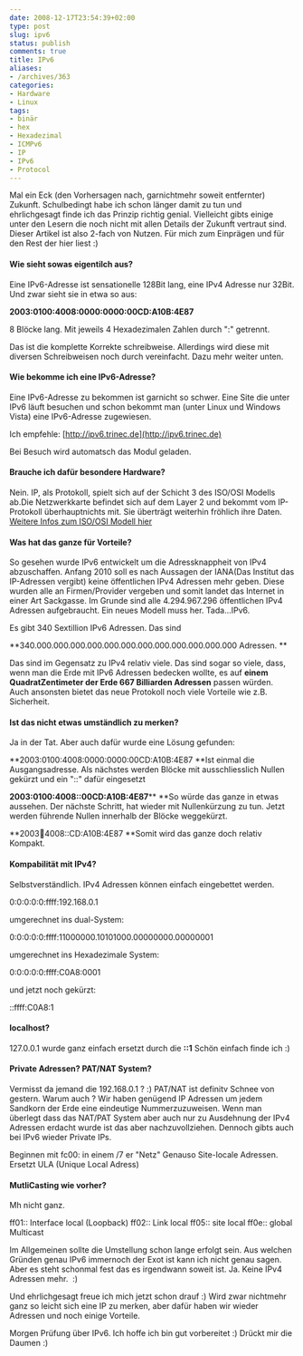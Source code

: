 ```yaml
---
date: 2008-12-17T23:54:39+02:00
type: post
slug: ipv6
status: publish
comments: true
title: IPv6
aliases:
- /archives/363
categories:
- Hardware
- Linux
tags:
- binär
- hex
- Hexadezimal
- ICMPv6
- IP
- IPv6
- Protocol
---
```


Mal ein Eck (den Vorhersagen nach, garnichtmehr soweit entfernter) Zukunft. Schulbedingt habe ich schon länger damit zu tun und ehrlichgesagt finde ich das Prinzip richtig genial. Vielleicht gibts einige unter den Lesern die noch nicht mit allen Details der Zukunft vertraut sind. Dieser Artikel ist also 2-fach von Nutzen. Für mich zum Einprägen und für den Rest der hier liest :)


#### Wie sieht sowas eigentilch aus?


Eine IPv6-Adresse ist sensationelle 128Bit lang, eine IPv4 Adresse nur 32Bit. Und zwar sieht sie in etwa so aus:

**2003:0100:4008:0000:0000:00CD:A10B:4E87**

8 Blöcke lang. Mit jeweils 4 Hexadezimalen Zahlen durch ":" getrennt.

Das ist die komplette Korrekte schreibweise. Allerdings wird diese mit diversen Schreibweisen noch durch vereinfacht.
Dazu mehr weiter unten.


#### Wie bekomme ich eine IPv6-Adresse?


Eine IPv6-Adresse zu bekommen ist garnicht so schwer. Eine Site die unter IPv6 läuft besuchen und schon bekommt man
(unter Linux und Windows Vista) eine IPv6-Adresse zugewiesen.

Ich empfehle: [http://ipv6.trinec.de](http://ipv6.trinec.de)

Bei Besuch wird automatsch das Modul geladen.


#### Brauche ich dafür besondere Hardware?


Nein. IP, als Protokoll, spielt sich auf der Schicht 3 des ISO/OSI Modells ab.Die Netzwerkkarte befindet sich auf dem Layer 2 und bekommt vom IP-Protokoll überhauptnichts mit. Sie überträgt weiterhin fröhlich ihre Daten.
[Weitere Infos zum ISO/OSI Modell hier](http://de.wikipedia.org/wiki/OSI-Modell)


#### Was hat das ganze für Vorteile?


So gesehen wurde IPv6 entwickelt um die Adressknappheit von IPv4 abzuschaffen. Anfang 2010 soll es nach Aussagen der IANA(Das Institut das IP-Adressen vergibt) keine öffentlichen IPv4 Adressen mehr geben. Diese wurden alle an Firmen/Provider vergeben und somit landet das Internet in einer Art Sackgasse. Im Grunde sind alle 4.294.967.296 öffentlichen IPv4 Adressen aufgebraucht.
Ein neues Modell muss her. Tada...IPv6.

Es gibt 340 Sextillion IPv6 Adressen. Das sind

**340.000.000.000.000.000.000.000.000.000.000.000.000 Adressen.
**

Das sind im Gegensatz zu IPv4 relativ viele. Das sind sogar so viele, dass, wenn man die Erde mit IPv6 Adressen bedecken wollte, es auf **einem QuadratZentimeter der Erde 667 Billiarden Adressen** passen würden. Auch ansonsten bietet das neue Protokoll noch viele Vorteile wie z.B. Sicherheit.


#### Ist das nicht etwas umständlich zu merken?


Ja in der Tat. Aber auch dafür wurde eine Lösung gefunden:

**2003:0100:4008:0000:0000:00CD:A10B:4E87 **Ist einmal die Ausgangsadresse.
Als nächstes werden Blöcke mit ausschliesslich Nullen gekürzt und ein "::" dafür eingesetzt

**2003:0100:4008::00CD:A10B:4E87**** **So würde das ganze in etwas aussehen.
Der nächste Schritt, hat wieder mit Nullenkürzung zu tun.
Jetzt werden führende Nullen innerhalb der Blöcke weggekürzt.

**2003:100:4008::CD:A10B:4E87 **Somit wird das ganze doch relativ Kompakt.


#### Kompabilität mit IPv4?


Selbstverständlich. IPv4 Adressen können einfach eingebettet werden.

0:0:0:0:0:ffff:192.168.0.1

umgerechnet ins dual-System:

0:0:0:0:0:ffff:11000000.10101000.00000000.00000001

umgerechnet ins Hexadezimale System:

0:0:0:0:0:ffff:C0A8:0001

und jetzt noch gekürzt:

::ffff:C0A8:1


#### localhost?


127.0.0.1 wurde ganz einfach ersetzt durch die **::1**
Schön einfach finde ich :)


#### Private Adressen? PAT/NAT System?


Vermisst da jemand die 192.168.0.1 ? :) PAT/NAT ist definitv Schnee von gestern. Warum auch ? Wir haben genügend IP Adressen um jedem Sandkorn der Erde eine eindeutige Nummerzuzuweisen. Wenn man überlegt dass das NAT/PAT System aber auch nur zu Ausdehnung der IPv4 Adressen erdacht wurde ist das aber nachzuvollziehen. Dennoch gibts auch bei IPv6 wieder Private IPs.

Beginnen mit fc00: in einem /7 er "Netz"
Genauso Site-locale Adressen. Ersetzt ULA (Unique Local Adress)


#### MutliCasting wie vorher?


Mh nicht ganz.

ff01:: Interface local (Loopback)
ff02:: Link local
ff05:: site local
ff0e:: global Multicast

Im Allgemeinen sollte die Umstellung schon lange erfolgt sein. Aus welchen Gründen genau IPv6 immernoch der Exot ist kann ich nicht genau sagen. Aber es steht schonmal fest das es irgendwann soweit ist. Ja. Keine IPv4 Adressen mehr.  :)

Und ehrlichgesagt freue ich mich jetzt schon drauf :) Wird zwar nichtmehr ganz so leicht sich eine IP zu merken, aber dafür haben wir wieder Adressen und noch einige Vorteile.

Morgen Prüfung über IPv6. Ich hoffe ich bin gut vorbereitet :)
Drückt mir die Daumen :)
